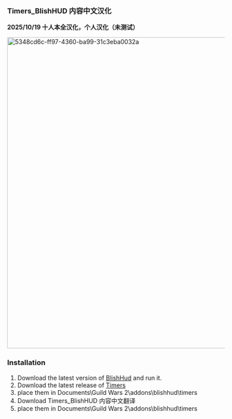 ### Timers_BlishHUD 内容中文汉化

**2025/10/19 十人本全汉化，个人汉化（未测试）**

<img width="989" height="721" alt="5348cd6c-ff97-4360-ba99-31c3eba0032a" src="https://github.com/user-attachments/assets/0670f77c-7a55-4d4f-8446-3002fa37d4b3" />

### Installation
1. Download the latest version of [BlishHud](https://blishhud.com/) and run it.
2. Download the latest release of [Timers](https://github.com/Dev-Zhao/Timers_BlishHUD/releases)
3. place them in Documents\Guild Wars 2\addons\blishhud\timers
4. Download Timers_BlishHUD 内容中文翻译
5. place them in Documents\Guild Wars 2\addons\blishhud\timers

